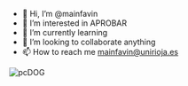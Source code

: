 - 👋 Hi, I’m @mainfavin
- 👀 I’m interested in APROBAR 
- 🌱 I’m currently learning 
- 💞️ I’m looking to collaborate anything
- 📫 How to reach me mainfavin@unirioja.es
                                            

<!---
mainfavin/mainfavin is a ✨ special ✨ repository because its `README.md` (this file) appears on your GitHub profile.
You can click the Preview link to take a look at your changes.
--->

![pcDOG](https://user-images.githubusercontent.com/91633609/135339468-af45bc54-351b-4497-9ea3-49327f3f367c.png)
